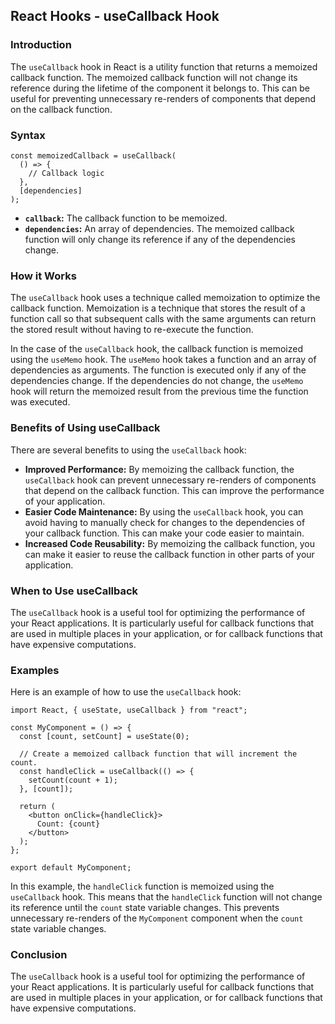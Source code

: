 ## React Hooks - useCallback Hook

### Introduction

The `useCallback` hook in React is a utility function that returns a memoized callback function. The memoized callback function will not change its reference during the lifetime of the component it belongs to. This can be useful for preventing unnecessary re-renders of components that depend on the callback function.

### Syntax

```
const memoizedCallback = useCallback(
  () => {
    // Callback logic
  },
  [dependencies]
);
```

* **`callback`:** The callback function to be memoized.
* **`dependencies`:** An array of dependencies. The memoized callback function will only change its reference if any of the dependencies change.

### How it Works

The `useCallback` hook uses a technique called memoization to optimize the callback function. Memoization is a technique that stores the result of a function call so that subsequent calls with the same arguments can return the stored result without having to re-execute the function.

In the case of the `useCallback` hook, the callback function is memoized using the `useMemo` hook. The `useMemo` hook takes a function and an array of dependencies as arguments. The function is executed only if any of the dependencies change. If the dependencies do not change, the `useMemo` hook will return the memoized result from the previous time the function was executed.

### Benefits of Using useCallback

There are several benefits to using the `useCallback` hook:

* **Improved Performance:** By memoizing the callback function, the `useCallback` hook can prevent unnecessary re-renders of components that depend on the callback function. This can improve the performance of your application.
* **Easier Code Maintenance:** By using the `useCallback` hook, you can avoid having to manually check for changes to the dependencies of your callback function. This can make your code easier to maintain.
* **Increased Code Reusability:** By memoizing the callback function, you can make it easier to reuse the callback function in other parts of your application.

### When to Use useCallback

The `useCallback` hook is a useful tool for optimizing the performance of your React applications. It is particularly useful for callback functions that are used in multiple places in your application, or for callback functions that have expensive computations.

### Examples

Here is an example of how to use the `useCallback` hook:

```
import React, { useState, useCallback } from "react";

const MyComponent = () => {
  const [count, setCount] = useState(0);

  // Create a memoized callback function that will increment the count.
  const handleClick = useCallback(() => {
    setCount(count + 1);
  }, [count]);

  return (
    <button onClick={handleClick}>
      Count: {count}
    </button>
  );
};

export default MyComponent;
```

In this example, the `handleClick` function is memoized using the `useCallback` hook. This means that the `handleClick` function will not change its reference until the `count` state variable changes. This prevents unnecessary re-renders of the `MyComponent` component when the `count` state variable changes.

### Conclusion

The `useCallback` hook is a useful tool for optimizing the performance of your React applications. It is particularly useful for callback functions that are used in multiple places in your application, or for callback functions that have expensive computations.
